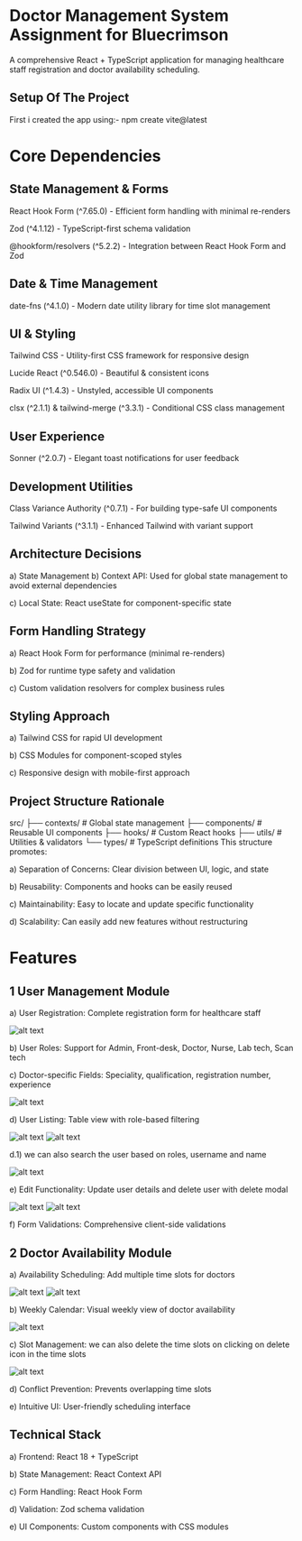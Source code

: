 # Doctor Management System Assignment for Bluecrimson
A comprehensive React + TypeScript application for managing healthcare staff registration and doctor availability scheduling.


## Setup Of The Project
First i created the app using:- npm create vite@latest



# Core Dependencies
## State Management & Forms
React Hook Form (^7.65.0) - Efficient form handling with minimal re-renders

Zod (^4.1.12) - TypeScript-first schema validation

@hookform/resolvers (^5.2.2) - Integration between React Hook Form and Zod

## Date & Time Management
date-fns (^4.1.0) - Modern date utility library for time slot management

## UI & Styling
Tailwind CSS - Utility-first CSS framework for responsive design

Lucide React (^0.546.0) - Beautiful & consistent icons

Radix UI (^1.4.3) - Unstyled, accessible UI components

clsx (^2.1.1) & tailwind-merge (^3.3.1) - Conditional CSS class management

## User Experience
Sonner (^2.0.7) - Elegant toast notifications for user feedback

## Development Utilities
Class Variance Authority (^0.7.1) - For building type-safe UI components

Tailwind Variants (^3.1.1) - Enhanced Tailwind with variant support

## Architecture Decisions
a) State Management
b) Context API: Used for global state management to avoid external dependencies

c) Local State: React useState for component-specific state

## Form Handling Strategy
a) React Hook Form for performance (minimal re-renders)

b) Zod for runtime type safety and validation

c) Custom validation resolvers for complex business rules

## Styling Approach
a) Tailwind CSS for rapid UI development

b) CSS Modules for component-scoped styles

c) Responsive design with mobile-first approach

## Project Structure Rationale

src/
├── contexts/           # Global state management
├── components/         # Reusable UI components
├── hooks/              # Custom React hooks
├── utils/              # Utilities & validators
└── types/              # TypeScript definitions
This structure promotes:

a) Separation of Concerns: Clear division between UI, logic, and state

b) Reusability: Components and hooks can be easily reused

c) Maintainability: Easy to locate and update specific functionality

d) Scalability: Can easily add new features without restructuring



# Features
## 1 User Management Module

a) User Registration: Complete registration form for healthcare staff

![alt text](<Screenshot (138).png>)


b) User Roles: Support for Admin, Front-desk, Doctor, Nurse, Lab tech, Scan tech


c) Doctor-specific Fields: Speciality, qualification, registration number, experience

![alt text](<Screenshot (139).png>)


d) User Listing: Table view with role-based filtering

![alt text](<Screenshot (140).png>)
![alt text](<Screenshot (141).png>)

  d.1) we can also search the user based on roles, username and name

  ![alt text](<Screenshot (143).png>)


e) Edit Functionality: Update user details and delete user with delete modal

![alt text](<Screenshot (146).png>)
![alt text](<Screenshot (148).png>)


f) Form Validations: Comprehensive client-side validations

## 2 Doctor Availability Module
a) Availability Scheduling: Add multiple time slots for doctors

![alt text](<Screenshot (145).png>)
![alt text](<Screenshot (144).png>)


b) Weekly Calendar: Visual weekly view of doctor availability

![alt text](<Screenshot (145)-1.png>)


c) Slot Management: we can also delete the time slots on clicking on delete icon in the time slots

![alt text](<Screenshot (147).png>)


d) Conflict Prevention: Prevents overlapping time slots

e) Intuitive UI: User-friendly scheduling interface

## Technical Stack
a) Frontend: React 18 + TypeScript

b) State Management: React Context API

c) Form Handling: React Hook Form

d) Validation: Zod schema validation

e) UI Components: Custom components with CSS modules


